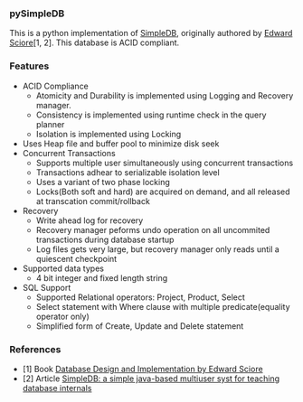 ### pySimpleDB

This is a python implementation of [SimpleDB](https://cs.bc.edu/~sciore/simpledb/), originally authored by [Edward Sciore](https://www.bc.edu/bc-web/schools/morrissey/departments/computer-science/people/faculty-directory/edward-sciore.html)[1, 2]. This database is ACID compliant.

### Features
- ACID Compliance
    - Atomicity and Durability is implemented using Logging and Recovery manager.
    - Consistency is implemented using runtime check in the query planner
    - Isolation is implemented using Locking
- Uses Heap file and buffer pool to minimize disk seek
- Concurrent Transactions
    - Supports multiple user simultaneously using concurrent transactions
    - Transactions adhear to serializable isolation level
    - Uses a variant of two phase locking
    - Locks(Both soft and hard) are acquired on demand, and all released at transcation commit/rollback
- Recovery
  - Write ahead log for recovery
  - Recovery manager peforms undo operation on all uncommited transactions during database startup
  - Log files gets very large, but recovery manager only reads until a quiescent checkpoint
- Supported data types
  - 4 bit integer and fixed length string
- SQL Support
  - Supported Relational operators: Project, Product, Select
  - Select statement with Where clause with multiple predicate(equality operator only)
  - Simplified form of Create, Update and Delete statement

### References
- [1] Book [Database Design and Implementation by Edward Sciore](https://link.springer.com/book/10.1007/978-3-030-33836-7)
- [2] Article [SimpleDB: a simple java-based multiuser syst for teaching database internals](https://dl.acm.org/doi/abs/10.1145/1227504.1227498)

